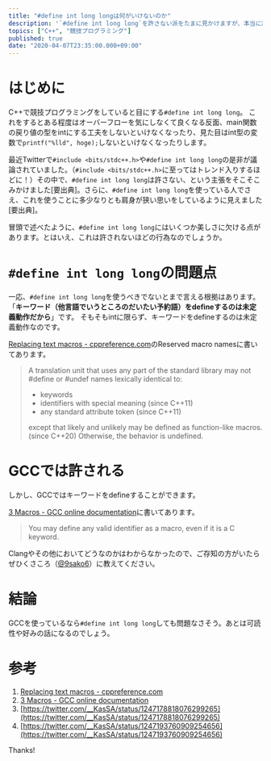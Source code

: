 ```yaml
---
title: "#define int long longは何がいけないのか"
description: '`#define int long long`を許さない派をたまに見かけますが、本当に許されないほどのものなのでしょうか。一応、使うべきでないとまで言える根拠はあります。 「キーワード（他言語でいうところのだいたい予約語）をdefineするのは未定義動作だから」です。 そもそもintに限らず、キーワードをdefineするのは未定義動作なのです。'
topics: ["C++", "競技プログラミング"]
published: true
date: "2020-04-07T23:35:00.000+09:00"
---
```


# はじめに

C++で競技プログラミングをしていると目にする`#define int long long`。
これをするとある程度はオーバーフローを気にしなくて良くなる反面、main関数の戻り値の型をintにする工夫をしないといけなくなったり、見た目はint型の変数で`printf("%lld", hoge);`しないといけなくなったりします。

最近Twitterで`#include <bits/stdc++.h>`や`#define int long long`の是非が議論されていました。（`#include <bits/stdc++.h>`に至ってはトレンド入りするほどに！）その中で、`#define int long long`は許さない、という主張をそこそこみかけました[要出典]。さらに、`#define int long long`を使っている人でさえ、これを使うことに多少なりとも肩身が狭い思いをしているように見えました[要出典]。

冒頭で述べたように、`#define int long long`にはいくつか美しさに欠ける点があります。とはいえ、これは許されないほどの行為なのでしょうか。

# `#define int long long`の問題点

一応、`#define int long long`を使うべきでないとまで言える根拠はあります。「**キーワード（他言語でいうところのだいたい予約語）をdefineするのは未定義動作だから**」です。
そもそもintに限らず、キーワードをdefineするのは未定義動作なのです。

[Replacing text macros - cppreference.com](https://en.cppreference.com/w/cpp/preprocessor/replace)のReserved macro namesに書いてあります。

> A translation unit that uses any part of the standard library may not #define or #undef names lexically identical to:
> - keywords
> - identifiers with special meaning (since C++11)
> - any standard attribute token (since C++11)
> 
> except that likely and unlikely may be defined as function-like macros.(since C++20)
> Otherwise, the behavior is undefined.

# GCCでは許される

しかし、GCCではキーワードをdefineすることができます。

[3 Macros - GCC online documentation](https://gcc.gnu.org/onlinedocs/cpp/Macros.html#Macros)に書いてあります。

> You may define any valid identifier as a macro, even if it is a C keyword.

Clangやその他においてどうなのかはわからなかったので、ご存知の方がいたらぜひくさころ（[@9sako6](https://twitter.com/9sako6)）に教えてください。

# 結論
GCCを使っているなら`#define int long long`しても問題なさそう。あとは可読性や好みの話になるのでしょう。

# 参考
1. [Replacing text macros - cppreference.com](https://en.cppreference.com/w/cpp/preprocessor/replace)
2. [3 Macros - GCC online documentation](https://gcc.gnu.org/onlinedocs/cpp/Macros.html#Macros)
3. [https://twitter.com/__KasSA/status/1247178818076299265](https://twitter.com/__KasSA/status/1247178818076299265)
4. [https://twitter.com/__KasSA/status/1247193760909254656](https://twitter.com/__KasSA/status/1247193760909254656)

Thanks!
